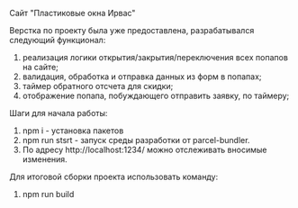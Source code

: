 Сайт "Пластиковые окна Ирвас"

Верстка по проекту была уже предоставлена, разрабатывался следующий функционал:
1. реализация логики открытия/закрытия/переключения всех попапов на сайте;
2. валидация, обработка и отправка данных из форм в попапах;
3. таймер обратного отсчета для скидки;
4. отображение попапа, побуждающего отправить заявку, по таймеру;

Шаги для начала работы:
1. npm i - установка пакетов
2. npm run stsrt - запуск среды разработки от parcel-bundler.
3. По адресу http://localhost:1234/ можно отслеживать вносимые изменения.

Для итоговой сборки проекта использовать команду:
1. npm run build
